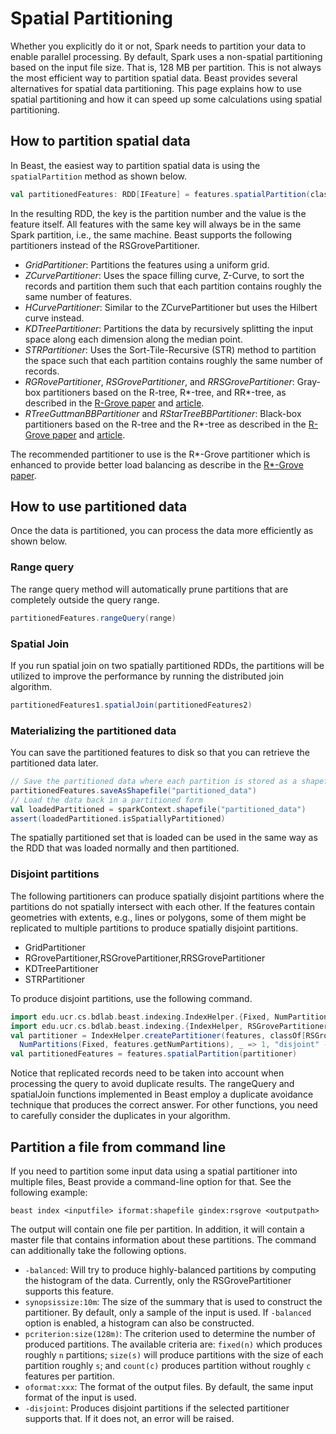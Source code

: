# Spatial Partitioning
Whether you explicitly do it or not, Spark needs to partition your data to enable parallel processing.
By default, Spark uses a non-spatial partitioning based on the input file size.
That is, 128 MB per partition. This is not always the most efficient way to partition spatial data.
Beast provides several alternatives for spatial data partitioning.
This page explains how to use spatial partitioning and how it can speed up some calculations using spatial partitioning.

## How to partition spatial data
In Beast, the easiest way to partition spatial data is using the `spatialPartition` method as shown below.
```scala
val partitionedFeatures: RDD[IFeature] = features.spatialPartition(classOf[RSGrovePartitioner])
```
In the resulting RDD, the key is the partition number and the value is the feature itself. All features with the same key will always be in the same Spark partition, i.e., the same machine. Beast supports the following partitioners instead of the RSGrovePartitioner.

- *GridPartitioner*: Partitions the features using a uniform grid.
- *ZCurvePartitioner*: Uses the space filling curve, Z-Curve, to sort the records and partition them such that each partition contains roughly the same number of features.
- *HCurvePartitioner*: Similar to the ZCurvePartitioner but uses the Hilbert curve instead.
- *KDTreePartitioner*: Partitions the data by recursively splitting the input space along each dimension along the median point.
- *STRPartitioner*: Uses the Sort-Tile-Recursive (STR) method to partition the space such that each partition contains roughly the same number of records.
- *RGRovePartitioner*, *RSGrovePartitioner*, and *RRSGrovePartitioner*: Gray-box partitioners based on the R-tree, R*-tree, and RR*-tree, as described in the [R-Grove paper](https://www.cs.ucr.edu/~eldawy/publications/18-SIGSPATIAL-RGrove.pdf) and [article](http://aseldawy.blogspot.com/2018/11/in-big-data-forest-we-grow-groves-not.html).
- *RTreeGuttmanBBPartitioner* and *RStarTreeBBPartitioner*: Black-box partitioners based on the R-tree and the R*-tree as described in the [R-Grove paper](https://www.cs.ucr.edu/~eldawy/publications/18-SIGSPATIAL-RGrove.pdf) and [article](http://aseldawy.blogspot.com/2018/11/in-big-data-forest-we-grow-groves-not.html).

The recommended partitioner to use is the R*-Grove partitioner which is enhanced to provide better load balancing as describe in the [R*-Grove paper](https://www.cs.ucr.edu/~eldawy/publications/20_rsgrove.pdf).

## How to use partitioned data
Once the data is partitioned, you can process the data more efficiently as shown below.

### Range query
The range query method will automatically prune partitions that are completely outside the query range.
```scala
partitionedFeatures.rangeQuery(range)
```

### Spatial Join
If you run spatial join on two spatially partitioned RDDs, the partitions will be utilized to improve the performance by running the distributed join algorithm.
```scala
partitionedFeatures1.spatialJoin(partitionedFeatures2)
```

### Materializing the partitioned data
You can save the partitioned features to disk so that you can retrieve the partitioned data later.
```scala
// Save the partitioned data where each partition is stored as a shapefile
partitionedFeatures.saveAsShapefile("partitioned_data")
// Load the data back in a partitioned form
val loadedPartitioned = sparkContext.shapefile("partitioned_data")
assert(loadedPartitioned.isSpatiallyPartitioned)
```

The spatially partitioned set that is loaded can be used in the same way as the RDD that was loaded normally and then partitioned.

### Disjoint partitions
The following partitioners can produce spatially disjoint partitions where the partitions do not spatially intersect with each other.
If the features contain geometries with extents, e.g., lines or polygons, some of them might be replicated
to multiple partitions to produce spatially disjoint partitions.

- GridPartitioner
- RGrovePartitioner,RSGrovePartitioner,RRSGrovePartitioner
- KDTreePartitioner
- STRPartitioner

To produce disjoint partitions, use the following command.
```scala
import edu.ucr.cs.bdlab.beast.indexing.IndexHelper.{Fixed, NumPartitions}
import edu.ucr.cs.bdlab.beast.indexing.{IndexHelper, RSGrovePartitioner}
val partitioner = IndexHelper.createPartitioner(features, classOf[RSGrovePartitioner],
  NumPartitions(Fixed, features.getNumPartitions), _ => 1, "disjoint" -> true)
val partitionedFeatures = features.spatialPartition(partitioner)
```

Notice that replicated records need to be taken into account when processing the query to avoid duplicate results. The rangeQuery and spatialJoin functions implemented in Beast employ a duplicate avoidance technique that produces the correct answer. For other functions, you need to carefully consider the duplicates in your algorithm.

## Partition a file from command line
If you need to partition some input data using a spatial partitioner into multiple files, Beast provide a command-line option for that. See the following example:
```shell
beast index <inputfile> iformat:shapefile gindex:rsgrove <outputpath>
```
The output will contain one file per partition. In addition, it will contain a master file that contains information about these partitions. The command can additionally take the following options.

- `-balanced`: Will try to produce highly-balanced partitions by computing the histogram of the data. Currently, only the RSGrovePartitioner supports this feature.
- `synopsissize:10m`: The size of the summary that is used to construct the partitioner. By default, only a sample of the input is used. If `-balanced` option is enabled, a histogram can also be constructed.
- `pcriterion:size(128m)`: The criterion used to determine the number of produced partitions. The available criteria are: `fixed(n)` which produces roughly `n` partitions; `size(s)` will produce partitions with the size of each partition roughly `s`; and `count(c)` produces partition without roughly `c` features per partition.
- `oformat:xxx`: The format of the output files. By default, the same input format of the input is used.
- `-disjoint`: Produces disjoint partitions if the selected partitioner supports that. If it does not, an error will be raised.
